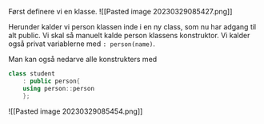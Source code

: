 Først definere vi en klasse.
![[Pasted image 20230329085427.png]]

Herunder kalder vi person klassen inde i en ny class, som nu har adgang til alt public. Vi skal så manuelt kalde person klassens konstruktor.
Vi kalder også privat variablerne med ``: person(name)``.

Man kan også nedarve alle konstrukters med 
```cpp
class student
	: public person{
	using person::person
	};
```

![[Pasted image 20230329085454.png]]